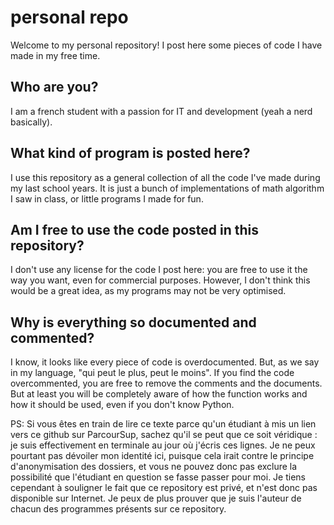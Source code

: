 # personal repo

Welcome to my personal repository! I post here some pieces of code I have made in my free time.

## Who are you?

I am a french student with a passion for IT and development (yeah a nerd basically).

## What kind of program is posted here?

I use this repository as a general collection of all the code I've made during my last school years. It is just a bunch of implementations of math algorithm I saw in class, or little programs I made for fun.

## Am I free to use the code posted in this repository?

I don't use any license for the code I post here: you are free to use it the way you want, even for commercial purposes. However, I don't think this would be a great idea, as my programs may not be very optimised.

## Why is everything so documented and commented?

I know, it looks like every piece of code is overdocumented. But, as we say in my language, "qui peut le plus, peut le moins". If you find the code overcommented, you are free to remove the comments and the documents. But at least you will be completely aware of how the function works and how it should be used, even if you don't know Python.




PS: Si vous êtes en train de lire ce texte parce qu'un étudiant à mis un lien vers ce github sur ParcourSup, sachez qu'il se peut que ce soit véridique : je suis effectivement en terminale au jour où j'écris ces lignes. Je ne peux pourtant pas dévoiler mon identité ici, puisque cela irait contre le principe d'anonymisation des dossiers, et vous ne pouvez donc pas exclure la possibilité que l'étudiant en question se fasse passer pour moi. Je tiens cependant à souligner le fait que ce repository est privé, et n'est donc pas disponible sur Internet. Je peux de plus prouver que je suis l'auteur de chacun des programmes présents sur ce repository.
